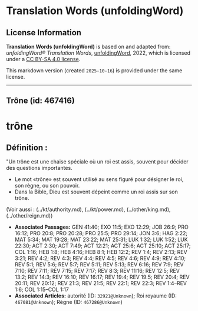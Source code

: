 # Translation Words (unfoldingWord)

## License Information

**Translation Words (unfoldingWord)** is based on and adapted from: _unfoldingWord® Translation Words_, [unfoldingWord](https://unfoldingword.org/utw), 2022, which is licensed under a [CC BY-SA 4.0 license](https://creativecommons.org/licenses/by-sa/4.0/legalcode.en).

This markdown version (created `2025-10-16`) is provided under the same license.



--------------------------------

## Trône (id: 467416)

trône
=====

Définition :
------------

"Un trône est une chaise spéciale où un roi est assis, souvent pour décider des questions importantes.

* Le mot «trône» est souvent utilisé au sens figuré pour désigner le roi, son règne, ou son pouvoir.
* Dans la Bible, Dieu est souvent dépeint comme un roi assis sur son trône.

(Voir aussi : (../kt/authority.md), (../kt/power.md), (../other/king.md), (../other/reign.md))

* **Associated Passages:** GEN 41:40; EXO 11:5; EXO 12:29; JOB 26:9; PRO 16:12; PRO 20:8; PRO 20:28; PRO 25:5; PRO 29:14; JON 3:6; HAG 2:22; MAT 5:34; MAT 19:28; MAT 23:22; MAT 25:31; LUK 1:32; LUK 1:52; LUK 22:30; ACT 2:30; ACT 7:49; ACT 12:21; ACT 25:6; ACT 25:10; ACT 25:17; COL 1:16; HEB 1:8; HEB 4:16; HEB 8:1; HEB 12:2; REV 1:4; REV 2:13; REV 3:21; REV 4:2; REV 4:3; REV 4:4; REV 4:5; REV 4:6; REV 4:9; REV 4:10; REV 5:1; REV 5:6; REV 5:7; REV 5:11; REV 5:13; REV 6:16; REV 7:9; REV 7:10; REV 7:11; REV 7:15; REV 7:17; REV 8:3; REV 11:16; REV 12:5; REV 13:2; REV 14:3; REV 16:10; REV 16:17; REV 19:4; REV 19:5; REV 20:4; REV 20:11; REV 20:12; REV 21:3; REV 21:5; REV 22:1; REV 22:3; REV 1:4–REV 1:6; COL 1:15–COL 1:17
* **Associated Articles:** autorité (ID: `32921@Unknown`); Roi royaume (ID: `467081@Unknown`); Règne (ID: `467286@Unknown`)

